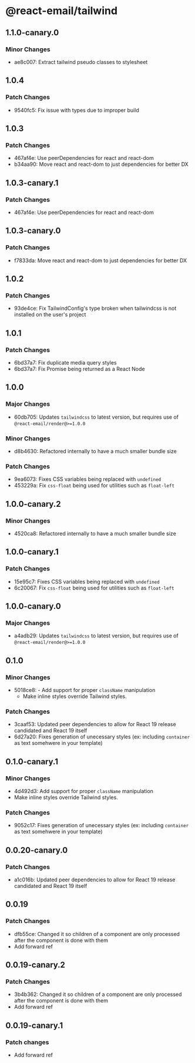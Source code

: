 # @react-email/tailwind

## 1.1.0-canary.0

### Minor Changes

- ae8c007: Extract tailwind pseudo classes to stylesheet

## 1.0.4

### Patch Changes

- 9540fc5: Fix issue with types due to improper build

## 1.0.3

### Patch Changes

- 467af4e: Use peerDependencies for react and react-dom
- b34aa90: Move react and react-dom to just dependencies for better DX

## 1.0.3-canary.1

### Patch Changes

- 467af4e: Use peerDependencies for react and react-dom

## 1.0.3-canary.0

### Patch Changes

- f7833da: Move react and react-dom to just dependencies for better DX

## 1.0.2

### Patch Changes

- 93de4ce: Fix TailwindConfig's type broken when tailwindcss is not installed on the user's project

## 1.0.1

### Patch Changes

- 6bd37a7: Fix duplicate media query styles
- 6bd37a7: Fix Promise being returned as a React Node

## 1.0.0

### Major Changes

- 60db705: Updates `tailwindcss` to latest version, but requires use of `@react-email/render@>=1.0.0`

### Minor Changes

- d8b4630: Refactored internally to have a much smaller bundle size

### Patch Changes

- 9ea6073: Fixes CSS variables being replaced with `undefined`
- 453229a: Fix `css-float` being used for utilities such as `float-left`

## 1.0.0-canary.2

### Minor Changes

- 4520ca8: Refactored internally to have a much smaller bundle size

## 1.0.0-canary.1

### Patch Changes

- 15e95c7: Fixes CSS variables being replaced with `undefined`
- 6c20067: Fix `css-float` being used for utilities such as `float-left`

## 1.0.0-canary.0

### Major Changes

- a4adb29: Updates `tailwindcss` to latest version, but requires use of `@react-email/render@>=1.0.0`

## 0.1.0

### Minor Changes

- 5018ce8: - Add support for proper `className` manipulation
  - Make inline styles override Tailwind styles.

### Patch Changes

- 3caaf53: Updated peer dependencies to allow for React 19 release candidated and React 19 itself
- 6d27a20: Fixes generation of unecessary styles (ex: including `container` as text somehwere in your template)

## 0.1.0-canary.1

### Minor Changes

- 4d492d3: Add support for proper `className` manipulation
- Make inline styles override Tailwind styles.

### Patch Changes

- 9052c17: Fixes generation of unecessary styles (ex: including `container` as text somehwere in your template)

## 0.0.20-canary.0

### Patch Changes

- a1c016b: Updated peer dependencies to allow for React 19 release candidated and React 19 itself

## 0.0.19

### Patch Changes

- dfb55ce: Changed it so children of a component are only processed after the component is done with them
- Add forward ref

## 0.0.19-canary.2

### Patch Changes

- 3b4b362: Changed it so children of a component are only processed after the component is done with them
- Add forward ref

## 0.0.19-canary.1

### Patch changes

- Add forward ref
